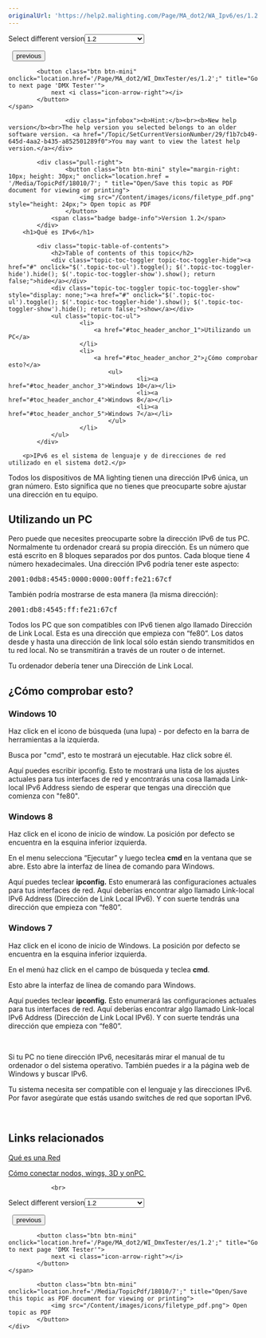```yaml
---
originalUrl: 'https://help2.malighting.com/Page/MA_dot2/WA_Ipv6/es/1.2'
---
```


<div class="topic-navigation">

<div class="pull-right">
	<span class="pull-left">


<div class="pull-left">
<form action="/Topic/SetCurrentVersionNumber" class="form-inline" id="frmTagSelector" method="post">	<span class="form-mini">
		<div class="input-prepend"><span class="add-on">Select different version</span><select autocomplete="off" id="versionNumberId" name="versionNumberId" onchange="$(this).closest('#frmTagSelector').submit();" style="width: 120px;"><option value="">- latest -</option>
<option value="3">1.1</option>
<option selected="selected" value="7">1.2</option>
<option value="12">1.3</option>
<option value="16">1.5</option>
<option value="29">1.9</option>
</select></div>
		<input data-val="true" data-val-number="The field Int32 must be a number." data-val-required="The Int32 field is required." id="ProductId" name="ProductId" type="hidden" value="7">
		<input id="CurrentGuid" name="CurrentGuid" type="hidden" value="f1b7cb49-645d-4aa2-b435-a852501289f0">
	</span>
</form></div>&nbsp;	</span>
	<span class="pull-right" style="white-space: nowrap;">
			<button class="btn btn-mini" onclick="location.href='/Page/MA_dot2/WA_Network/es/1.2'; " title="Go to previous page 'Red'">
				<i class="icon-arrow-left"></i> previous
			</button>

			<button class="btn btn-mini" onclick="location.href='/Page/MA_dot2/WI_DmxTester/es/1.2';" title="Go to next page 'DMX Tester'">
				next <i class="icon-arrow-right"></i> 
			</button>
	</span>
</div>
<div class="clear-fix" style="margin-bottom: 10px"></div>
</div>

					<div class="infobox"><b>Hint:</b><br><b>New help version</b><br>The help version you selected belongs to an older software version. <a href="/Topic/SetCurrentVersionNumber/29/f1b7cb49-645d-4aa2-b435-a852501289f0">You may want to view the latest help version.</a></div>

			<div class="pull-right">
					<button class="btn btn-mini" style="margin-right: 10px; height: 30px;" onclick="location.href = '/Media/TopicPdf/18010/7'; " title="Open/Save this topic as PDF document for viewing or printing">
						<img src="/Content/images/icons/filetype_pdf.png" style="height: 24px;"> Open topic as PDF
					</button>
				<span class="badge badge-info">Version 1.2</span>
			</div>
		<h1>Qué es IPv6</h1>

			<div class="topic-table-of-contents">
				<h2>Table of contents of this topic</h2>
				<div class="topic-toc-toggler topic-toc-toggler-hide"><a href="#" onclick="$('.topic-toc-ul').toggle(); $('.topic-toc-toggler-hide').hide(); $('.topic-toc-toggler-show').show(); return false;">hide</a></div>
				<div class="topic-toc-toggler topic-toc-toggler-show" style="display: none;"><a href="#" onclick="$('.topic-toc-ul').toggle(); $('.topic-toc-toggler-hide').show(); $('.topic-toc-toggler-show').hide(); return false;">show</a></div>
				<ul class="topic-toc-ul">
						<li>
							<a href="#toc_header_anchor_1">Utilizando un PC</a>
						</li>
						<li>
							<a href="#toc_header_anchor_2">¿Cómo comprobar esto?</a>
								<ul>
										<li><a href="#toc_header_anchor_3">Windows 10</a></li>
										<li><a href="#toc_header_anchor_4">Windows 8</a></li>
										<li><a href="#toc_header_anchor_5">Windows 7</a></li>
								</ul>
						</li>
				</ul>
			</div>

		<p>IPv6 es el sistema de lenguaje y de direcciones de red utilizado en el sistema dot2.</p>

<p>Todos los dispositivos de MA lighting tienen una dirección IPv6 única, un gran número. Esto significa que no tienes que preocuparte sobre ajustar una dirección en tu equipo.</p>

<a name="toc_header_anchor_1" id="toc_header_anchor_1" class="topic-toc-item"></a><h2>Utilizando un PC</h2>

<p>Pero puede que necesites preocuparte sobre la dirección IPv6 de tus PC. Normalmente tu ordenador creará su propia dirección. Es un número que está escrito en 8 bloques separados por dos puntos. Cada bloque tiene 4 número hexadecimales. Una dirección IPv6 podría tener este aspecto:&nbsp;&nbsp;</p>

<pre>2001:0db8:4545:0000:0000:00ff:fe21:67cf</pre>

<p>También podría mostrarse de esta manera (la misma dirección):</p>

<pre>2001:db8:4545:ff:fe21:67cf</pre>

<p>Todos los PC que son compatibles con IPv6 tienen algo llamado Dirección de Link Local. Esta es una dirección que empieza con “fe80”. Los datos desde y hasta una dirección de link local sólo están siendo transmitidos en tu red local. No se transmitirán a través de un router o de&nbsp;internet.&nbsp;</p>

<p>Tu ordenador debería tener una Dirección de Link Local.</p>

<a name="toc_header_anchor_2" id="toc_header_anchor_2" class="topic-toc-item"></a><h2>¿Cómo comprobar esto?</h2>

<a name="toc_header_anchor_3" id="toc_header_anchor_3" class="topic-toc-item"></a><h3>Windows 10</h3>

<p>Haz click&nbsp;en el icono de búsqueda&nbsp;(una lupa) - por defecto en la barra de herramientas a la izquierda.</p>

<p>Busca por "cmd", esto te mostrará un ejecutable. Haz click sobre él.</p>

<p>Aquí puedes escribir&nbsp;<span class="syntax">ipconfig</span>. Esto te mostrará una lista de los ajustes actuales para tus interfaces de red y encontrarás una cosa llamada&nbsp;Link-local IPv6 Address siendo de esperar que tengas una dirección que comienza con "fe80".</p>

<a name="toc_header_anchor_4" id="toc_header_anchor_4" class="topic-toc-item"></a><h3>Windows 8</h3>

<p>Haz click en el icono de inicio de window. La posición por defecto se encuentra en la esquina inferior izquierda.</p>

<p>En el menu selecciona “Ejecutar” y luego teclea <strong>cmd </strong>en la ventana que se abre. Esto abre la interfaz de línea de comando para Windows.&nbsp;</p>

<p>Aquí puedes teclear <strong>ipconfig.</strong> Esto enumerará las configuraciones actuales para tus interfaces de red. Aquí deberías encontrar algo llamado Link-local IPv6 Address (Dirección de Link Local IPv6). Y con suerte tendrás una dirección que empieza con “fe80”.</p>

<a name="toc_header_anchor_5" id="toc_header_anchor_5" class="topic-toc-item"></a><h3>Windows 7</h3>

<p>Haz click en el icono de inicio de Windows. La posición por defecto se encuentra en la esquina inferior izquierda.</p>

<p>En el menú haz click en el campo de búsqueda y teclea <strong>cmd</strong>.&nbsp;</p>

<p>Esto abre la interfaz de línea de comando para Windows.</p>

<p>Aquí puedes teclear <strong>ipconfig.</strong> Esto enumerará las configuraciones actuales para tus interfaces de red. Aquí deberías encontrar algo llamado Link-local IPv6 Address (Dirección de Link Local IPv6). Y con suerte tendrás una dirección que empieza con “fe80”.</p>

<p>&nbsp;</p>

<p>Si tu PC no tiene dirección IPv6, necesitarás mirar el manual de tu ordenador o del sistema operativo. También puedes ir a la página web de Windows y buscar IPv6.&nbsp;</p>

<p>Tu sistema necesita ser compatible con el lenguaje y las direcciones IPv6. Por favor asegúrate que estás usando switches de red que soportan IPv6.&nbsp;</p>

<p>&nbsp;</p>

<a name="toc_header_anchor_6" id="toc_header_anchor_6" class="topic-toc-item"></a><h2>Links relacionados</h2>

<p><a href="/Topic/2f843708-403a-459b-acd3-d3a504e1dcd7">Qué es una Red</a></p>

<p><a href="/Topic/021f5292-de29-41b0-9552-3540e90ba5de">Cómo conectar nodos, wings, 3D y onPC&nbsp;</a></p>


				<br>
<div class="topic-navigation">

<div class="pull-right">
	<span class="pull-left">


<div class="pull-left">
<form action="/Topic/SetCurrentVersionNumber" class="form-inline" id="frmTagSelector" method="post">	<span class="form-mini">
		<div class="input-prepend"><span class="add-on">Select different version</span><select autocomplete="off" id="versionNumberId" name="versionNumberId" onchange="$(this).closest('#frmTagSelector').submit();" style="width: 120px;"><option value="">- latest -</option>
<option value="3">1.1</option>
<option selected="selected" value="7">1.2</option>
<option value="12">1.3</option>
<option value="16">1.5</option>
<option value="29">1.9</option>
</select></div>
		<input data-val="true" data-val-number="The field Int32 must be a number." data-val-required="The Int32 field is required." id="ProductId" name="ProductId" type="hidden" value="7">
		<input id="CurrentGuid" name="CurrentGuid" type="hidden" value="f1b7cb49-645d-4aa2-b435-a852501289f0">
	</span>
</form></div>&nbsp;	</span>
	<span class="pull-right" style="white-space: nowrap;">
			<button class="btn btn-mini" onclick="location.href='/Page/MA_dot2/WA_Network/es/1.2'; " title="Go to previous page 'Red'">
				<i class="icon-arrow-left"></i> previous
			</button>

			<button class="btn btn-mini" onclick="location.href='/Page/MA_dot2/WI_DmxTester/es/1.2';" title="Go to next page 'DMX Tester'">
				next <i class="icon-arrow-right"></i> 
			</button>
	</span>
</div>
	<div class="clear-fix"></div>
	<div class="pull-right">
	
			<button class="btn btn-mini" onclick="location.href='/Media/TopicPdf/18010/7';" title="Open/Save this topic as PDF document for viewing or printing">
				<img src="/Content/images/icons/filetype_pdf.png"> Open topic as PDF
			</button>
	</div>
<div class="clear-fix" style="margin-bottom: 10px"></div>
</div>

	
